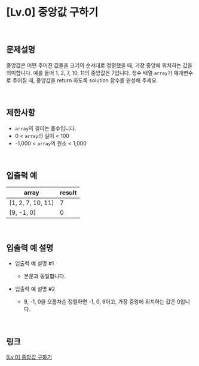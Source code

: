 # [Lv.0] 중앙값 구하기

<br>

## 문제설명
중앙값은 어떤 주어진 값들을 크기의 순서대로 정렬했을 때, 가장 중앙에 위치하는 값을 의미합니다. 예를 들어 1, 2, 7, 10, 11의 중앙값은 7입니다. 정수 배열 `array`가 매개변수로 주어질 때, 중앙값을 return 하도록 solution 함수를 완성해 주세요.

<br>

## 제한사항
- `array`의 길이는 홀수입니다.
- 0 < `array`의 길이 < 100
- -1,000 < `array`의 원소 < 1,000

<br>

## 입출력 예
| array | result |
|---|---|
| [1, 2, 7, 10, 11] | 7 |
| [9, -1, 0] | 0 |

<br>

## 입출력 예 설명
- 입출력 예 설명 #1
    - 본문과 동일합니다.

- 입출력 예 설명 #2
    - 9, -1, 0을 오름차순 정렬하면 -1, 0, 9이고, 가장 중앙에 위치하는 값은 0입니다.

<br>

## 링크
[[Lv.0] 중앙값 구하기](https://school.programmers.co.kr/learn/courses/30/lessons/120811)
